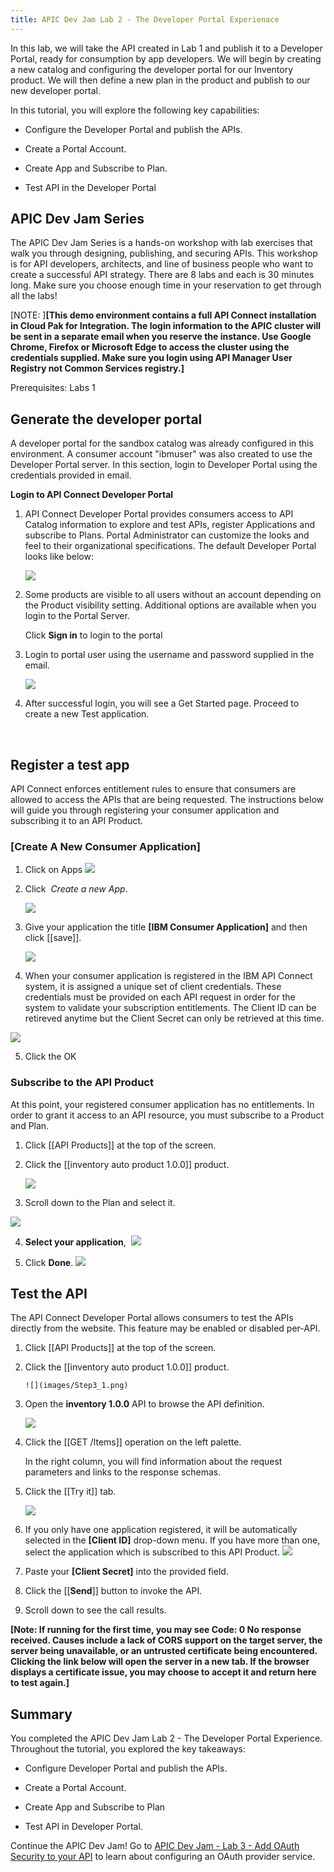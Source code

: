 ```yaml
---
title: APIC Dev Jam Lab 2 - The Developer Portal Experienace
---
```


In this lab, we will take the API created in Lab 1 and publish it to a
Developer Portal, ready for consumption by app developers. We will begin
by creating a new catalog and configuring the developer portal for our
Inventory product. We will then define a new plan in the product and
publish to our new developer portal.

In this tutorial, you will explore the following key capabilities:

-   Configure the Developer Portal and publish the APIs.

-   Create a Portal Account.

-   Create App and Subscribe to Plan.

-   Test API in the Developer Portal

## APIC Dev Jam Series

The APIC Dev Jam Series is a hands-on workshop with lab exercises that
walk you through designing, publishing, and securing APIs. This workshop
is for API developers, architects, and line of business people who want
to create a successful API strategy. There are 8 labs and each is 30
minutes long. Make sure you choose enough time in your reservation to
get through all the labs! 

[NOTE: ]**[This demo environment contains a
full API Connect installation in Cloud Pak for Integration. The login
information to the APIC cluster will be sent in a separate email when
you reserve the instance. Use Google Chrome, Firefox or Microsoft Edge
to access the cluster using the credentials supplied. Make sure you
login using API Manager User Registry not Common Services
registry.]**

Prerequisites: Labs 1

 ## Generate the developer portal

A developer portal for the sandbox catalog was already configured in
this environment. A consumer account "ibmuser" was also created to use
the Developer Portal server. In this section, login to Developer Portal
using the credentials provided in email.

**Login to API Connect Developer Portal**

1.  API Connect Developer Portal provides consumers access to API
    Catalog information to explore and test APIs, register Applications
    and subscribe to Plans. Portal Administrator can customize the looks
    and feel to their organizational specifications. The default
    Developer Portal looks like below:

    ![](images/Step1_1.png)

2.  Some products are visible to all users without an account depending
    on the Product visibility setting. Additional options are available
    when you login to the Portal Server.

    Click **Sign in** to login to the portal

3.  Login to portal user using the username and password supplied in the
    email.

    ![](images/Step1_3.png)

4.  After successful login, you will see a Get Started page. Proceed to
    create a new Test application.

 

 ## Register a test app

API Connect enforces entitlement rules to ensure that consumers are
allowed to access the APIs that are being requested. The instructions
below will guide you through registering your consumer application and
subscribing it to an API Product.

### [Create A New Consumer Application]


1.  Click on Apps
    ![](images/Step2_1.png)

2.  Click  *Create a new App*.

    ![](images/Step2_2.png)

3.  Give your application the title **[IBM Consumer Application]** and then
    click [[save]].

    ![](images/Step2_3.png)


4. When your consumer application is registered in the IBM API Connect
system, it is assigned a unique set of client credentials. These
credentials must be provided on each API request in order for the system
to validate your subscription entitlements. The Client ID can be retireved anytime but the Client Secret can only be retrieved at this time.

![](images/Step2_4.png)

5.  Click the OK

### Subscribe to the API Product

At this point, your registered consumer application has no entitlements.
In order to grant it access to an API resource, you must subscribe to a
Product and Plan.

1.  Click [[API Products]] at
    the top of the screen.

2.  Click the [[inventory auto product
    1.0.0]] product.

    ![](images/Step3_1.png)

3.  Scroll down to the Plan and select it.

![](images/Step3_2.png)

4.  **Select your application**, 
      ![](images/Step3_4.png)

5. Click **Done**.
      ![](images/Step3_6.png)

 ## Test the API

The API Connect Developer Portal allows consumers to test the APIs
directly from the website. This feature may be enabled or disabled
per-API.


1.  Click [[API Products]] at
    the top of the screen.


2.  Click the [[inventory auto product 1.0.0]] product.

        ![](images/Step3_1.png)

3.  Open the **inventory 1.0.0** API to browse the API definition.

    ![](images/Step4_3.png)

4.  Click the [[GET /Items]] operation
    on the left palette.

    In the right column, you will find information about the request
    parameters and links to the response schemas.

5.  Click the [[Try it]] tab.

    ![](images/Step4_5.png)

6.  If you only have one application registered, it will be
    automatically selected in the **[Client
    ID]** drop-down menu. If you have more
    than one, select the application which is subscribed to this API
    Product.
    ![](images/Step4_7.png)

7.  Paste your **[Client Secret]** into the
    provided field.

8.  Click the [[**Send**]] button
    to invoke the API.

8.  Scroll down to see the call results.

**[Note: If running for the first time, you may see Code: 0 No response
received. Causes include a lack of CORS support on the target server,
the server being unavailable, or an untrusted certificate being
encountered. Clicking the link below will open the server in a new tab.
If the browser displays a certificate issue, you may choose to accept it
and return here to test again.]**

## Summary

You completed the APIC Dev Jam Lab 2 - The Developer Portal Experience.
Throughout the tutorial, you explored the key takeaways: 

-   Configure Developer Portal and publish the APIs.

-   Create a Portal Account. 

-   Create App and Subscribe to Plan

-   Test API in Developer Portal. 

Continue the APIC Dev Jam! Go to [APIC Dev Jam - Lab 3 - Add OAuth
Security to your API](../Lab3) to
learn about configuring an OAuth provider service. 
